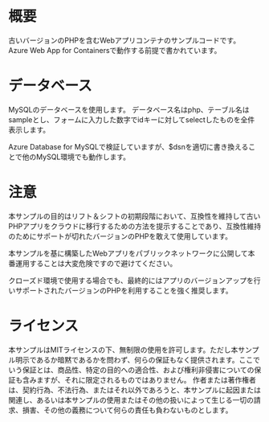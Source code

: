 # 概要
古いバージョンのPHPを含むWebアプリコンテナのサンプルコードです。
Azure Web App for Containersで動作する前提で書かれています。

# データベース

MySQLのデータベースを使用します。
データベース名はphp、テーブル名はsampleとし、フォームに入力した数字でidキーに対してselectしたものを全件表示します。

Azure Database for MySQLで検証していますが、$dsnを適切に書き換えることで他のMySQL環境でも動作します。

# 注意

本サンプルの目的はリフト＆シフトの初期段階において、互換性を維持して古いPHPアプリをクラウドに移行するための方法を提示することであり、互換性維持のためにサポートが切れたバージョンのPHPを敢えて使用しています。

本サンプルを基に構築したWebアプリをパブリックネットワークに公開して本番運用することは大変危険ですので避けてください。

クローズド環境で使用する場合でも、最終的にはアプリのバージョンアップを行いサポートされたバージョンのPHPを利用することを強く推奨します。

# ライセンス
本サンプルはMITライセンスの下、無制限の使用を許可します。ただし本サンプル明示であるか暗黙であるかを問わず、何らの保証もなく提供されます。ここでいう保証とは、商品性、特定の目的への適合性、および権利非侵害についての保証も含みますが、それに限定されるものではありません。 作者または著作権者は、契約行為、不法行為、またはそれ以外であろうと、本サンプルに起因または関連し、あるいは本サンプルの使用またはその他の扱いによって生じる一切の請求、損害、その他の義務について何らの責任も負わないものとします。
